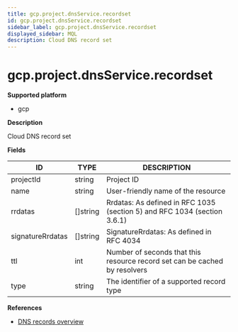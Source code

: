```yaml
---
title: gcp.project.dnsService.recordset
id: gcp.project.dnsService.recordset
sidebar_label: gcp.project.dnsService.recordset
displayed_sidebar: MQL
description: Cloud DNS record set
---
```


# gcp.project.dnsService.recordset

**Supported platform**

- gcp

**Description**

Cloud DNS record set

**Fields**

| ID               | TYPE             | DESCRIPTION                                                                |
| ---------------- | ---------------- | -------------------------------------------------------------------------- |
| projectId        | string           | Project ID                                                                 |
| name             | string           | User-friendly name of the resource                                         |
| rrdatas          | &#91;&#93;string | Rrdatas: As defined in RFC 1035 (section 5) and RFC 1034 (section 3.6.1)   |
| signatureRrdatas | &#91;&#93;string | SignatureRrdatas: As defined in RFC 4034                                   |
| ttl              | int              | Number of seconds that this resource record set can be cached by resolvers |
| type             | string           | The identifier of a supported record type                                  |

**References**

- [DNS records overview](https://cloud.google.com/dns/docs/records-overview)
